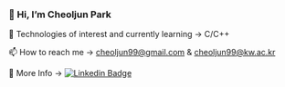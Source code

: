 ### 👋 Hi, I’m Cheoljun Park

🤔 Technologies of interest and currently learning ->  C/C++

📫 How to reach me -> cheoljun99@gmail.com & cheoljun99@kw.ac.kr

🔭 More Info -> [![Linkedin Badge](https://img.shields.io/badge/-LinkedIn-blue?style=flat-square&logo=Linkedin&logoColor=white&link=https://www.linkedin.com/in/cheoljun99/)](https://www.linkedin.com/in/cheoljun99/)


<!--
**cheoljun99/cheoljun99** is a ✨ _special_ ✨ repository because its `README.md` (this file) appears on your GitHub profile.

Here are some ideas to get you started:

- 🔭 I’m currently working on ...
- 🌱 I’m currently learning ...
- 👯 I’m looking to collaborate on ...
- 🤔 I’m looking for help with ...
- 💬 Ask me about ...
- 📫 How to reach me: ...
- 😄 Pronouns: ...
- ⚡ Fun fact: ...
- 📮
-->
